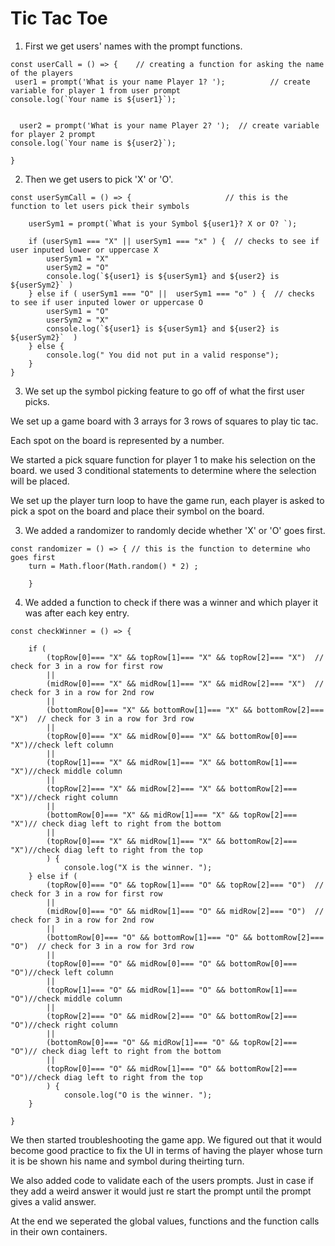 # Tic Tac Toe

1. First we get users' names with the prompt functions.

```
const userCall = () => {    // creating a function for asking the name of the players 
 user1 = prompt('What is your name Player 1? ');          // create variable for player 1 from user prompt
console.log(`Your name is ${user1}`);


  user2 = prompt('What is your name Player 2? ');  // create variable for player 2 prompt 
console.log(`Your name is ${user2}`);

}
```

2. Then we get users to pick 'X' or 'O'.

```
const userSymCall = () => {                     // this is the function to let users pick their symbols 

    userSym1 = prompt(`What is your Symbol ${user1}? X or O? `);
    
    if (userSym1 === "X" || userSym1 === "x" ) {  // checks to see if user inputed lower or uppercase X
        userSym1 = "X"
        userSym2 = "O"
        console.log(`${user1} is ${userSym1} and ${user2} is ${userSym2}` )
    } else if ( userSym1 === "O" ||  userSym1 === "o" ) {  // checks to see if user inputed lower or uppercase O
        userSym1 = "O"
        userSym2 = "X"
        console.log(`${user1} is ${userSym1} and ${user2} is ${userSym2}`  )
    } else {
        console.log(" You did not put in a valid response");
    }
}
```

3. We set up the symbol picking feature to go off of what the first user picks. 

We set up a game board with 3 arrays for 3 rows of squares to play tic tac.
 
 Each spot on the board is represented by a number.

 We started a pick square function for player 1 to make his selection on the board. we used 3 conditional statements to determine where the selection will be placed.

 We set up the player turn loop to have the game run, each player is asked to pick a spot on the board and place their symbol on the board.



3. We added a randomizer to randomly decide whether 'X' or 'O' goes first.

```
const randomizer = () => { // this is the function to determine who goes first
    turn = Math.floor(Math.random() * 2) ;
   
    }

```

4. We added a function to check if there was a winner and which player it was after each key entry. 

```
const checkWinner = () => { 

    if (
        (topRow[0]=== "X" && topRow[1]=== "X" && topRow[2]=== "X")  // check for 3 in a row for first row
        ||
        (midRow[0]=== "X" && midRow[1]=== "X" && midRow[2]=== "X")  //  check for 3 in a row for 2nd row
        ||
        (bottomRow[0]=== "X" && bottomRow[1]=== "X" && bottomRow[2]=== "X")  // check for 3 in a row for 3rd row
        || 
        (topRow[0]=== "X" && midRow[0]=== "X" && bottomRow[0]=== "X")//check left column
        ||
        (topRow[1]=== "X" && midRow[1]=== "X" && bottomRow[1]=== "X")//check middle column
        ||
        (topRow[2]=== "X" && midRow[2]=== "X" && bottomRow[2]=== "X")//check right column
        ||
        (bottomRow[0]=== "X" && midRow[1]=== "X" && topRow[2]=== "X")// check diag left to right from the bottom
        ||
        (topRow[0]=== "X" && midRow[1]=== "X" && bottomRow[2]=== "X")//check diag left to right from the top
        ) { 
            console.log("X is the winner. "); 
    } else if (
        (topRow[0]=== "O" && topRow[1]=== "O" && topRow[2]=== "O")  // check for 3 in a row for first row
        ||
        (midRow[0]=== "O" && midRow[1]=== "O" && midRow[2]=== "O")  //  check for 3 in a row for 2nd row
        ||
        (bottomRow[0]=== "O" && bottomRow[1]=== "O" && bottomRow[2]=== "O")  // check for 3 in a row for 3rd row
        || 
        (topRow[0]=== "O" && midRow[0]=== "O" && bottomRow[0]=== "O")//check left column
        ||
        (topRow[1]=== "O" && midRow[1]=== "O" && bottomRow[1]=== "O")//check middle column
        ||
        (topRow[2]=== "O" && midRow[2]=== "O" && bottomRow[2]=== "O")//check right column
        ||
        (bottomRow[0]=== "O" && midRow[1]=== "O" && topRow[2]=== "O")// check diag left to right from the bottom
        ||
        (topRow[0]=== "O" && midRow[1]=== "O" && bottomRow[2]=== "O")//check diag left to right from the top
        ) {
            console.log("O is the winner. ");
    }

}

```

We then started troubleshooting the game app. We figured out that it would become good practice to fix the UI in terms of having the player whose turn it is be shown his name and symbol during theirting turn.

We also added code to validate each of the users prompts. Just in case if they add a weird answer it would just re start the prompt until the prompt gives a valid answer.

At the end we seperated the global values, functions and the function calls in their own containers.
